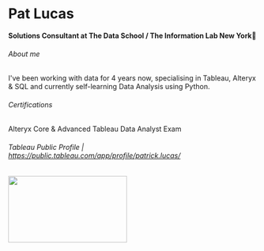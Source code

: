 # Pat Lucas
**Solutions Consultant at The Data School / The Information Lab New York**👋
###### About me
I've been working with data for 4 years now, specialising in Tableau, Alteryx & SQL and currently self-learning Data Analysis using Python.
###### Certifications
Alteryx Core & Advanced
Tableau Data Analyst Exam
###### Tableau Public Profile | https://public.tableau.com/app/profile/patrick.lucas/

<a href="https://public.tableau.com/app/profile/patrick.lucas/viz/RetailWorkbook_16419208613960/RetailDashboard">
<img src="https://github.com/pjlucas96/pjlucas96/assets/107112068/116a72f6-4041-4b59-af1a-952c5531d30f" width="240" height="135">
</a>

<!--
**pjlucas96/pjlucas96** is a ✨ _special_ ✨ repository because its `README.md` (this file) appears on your GitHub profile.

Here are some ideas to get you started:

- 🔭 I’m currently working on ...
- 🌱 I’m currently learning ...
- 👯 I’m looking to collaborate on ...
- 🤔 I’m looking for help with ...
- 💬 Ask me about ...
- 📫 How to reach me: ...
- 😄 Pronouns: ...
- ⚡ Fun fact: ...
-->
